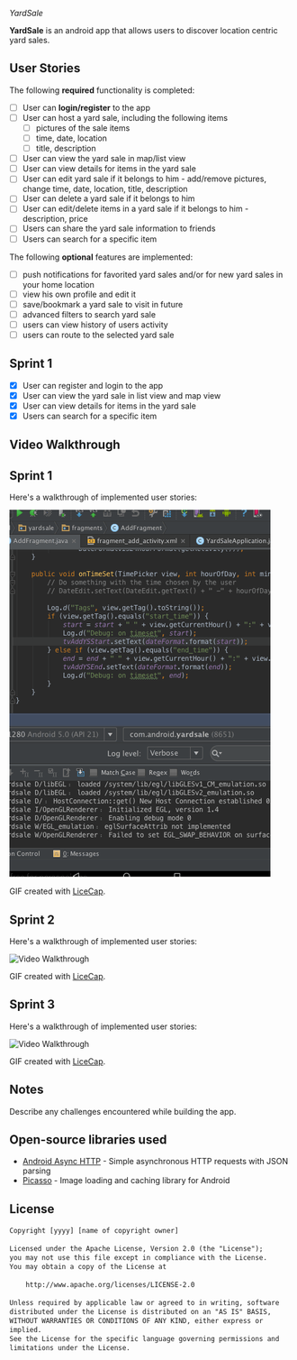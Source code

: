 *YardSale*

**YardSale** is an android app that allows users to discover location centric yard sales.

## User Stories

The following **required** functionality is completed:

* [ ] User can **login/register** to the app
* [ ] User can host a yard sale, including the following items
	* [ ] pictures of the sale items
	* [ ] time, date, location
	* [ ] title, description 
* [ ] User can view the yard sale in map/list view
* [ ] User can view details for items in the yard sale
* [ ] User can edit yard sale if it belongs to him - add/remove pictures, change time, date, location, title, description
* [ ] User can delete a yard sale if it belongs to him
* [ ] User can edit/delete items in a yard sale if it belongs to him - description, price
* [ ] Users can share the yard sale information to friends
* [ ] Users can search for a specific item 

The following **optional** features are implemented:

* [ ] push notifications for favorited yard sales and/or for new yard sales in your home location
* [ ] view his own profile and edit it
* [ ] save/bookmark a yard sale to visit in future 
* [ ] advanced filters to search yard sale 
* [ ] users can view history of users activity
* [ ] users can route to the selected yard sale

## Sprint 1

* [x] User can register and login to the app
* [x] User can view the yard sale in list view and map view
* [x] User can view details for items in the yard sale
* [x] Users can search for a specific item 

## Video Walkthrough 

Sprint 1
--------

Here's a walkthrough of implemented user stories:

![YardSale Sprint 1 Demo](YardSale-Sprint-1.gif)

GIF created with [LiceCap](http://www.cockos.com/licecap/).

Sprint 2
--------
Here's a walkthrough of implemented user stories:

<img src='http://i.imgur.com/link/to/your/gif/file.gif' title='Video Walkthrough' width='' alt='Video Walkthrough' />

GIF created with [LiceCap](http://www.cockos.com/licecap/).


Sprint 3
-------
Here's a walkthrough of implemented user stories:

<img src='http://i.imgur.com/link/to/your/gif/file.gif' title='Video Walkthrough' width='' alt='Video Walkthrough' />

GIF created with [LiceCap](http://www.cockos.com/licecap/).

## Notes

Describe any challenges encountered while building the app.

## Open-source libraries used

- [Android Async HTTP](https://github.com/loopj/android-async-http) - Simple asynchronous HTTP requests with JSON parsing
- [Picasso](http://square.github.io/picasso/) - Image loading and caching library for Android

## License

    Copyright [yyyy] [name of copyright owner]

    Licensed under the Apache License, Version 2.0 (the "License");
    you may not use this file except in compliance with the License.
    You may obtain a copy of the License at

        http://www.apache.org/licenses/LICENSE-2.0

    Unless required by applicable law or agreed to in writing, software
    distributed under the License is distributed on an "AS IS" BASIS,
    WITHOUT WARRANTIES OR CONDITIONS OF ANY KIND, either express or implied.
    See the License for the specific language governing permissions and
    limitations under the License.
